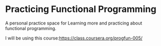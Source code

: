 # Practicing Functional Programming
A personal practice space for Learning more and practicing about functional programming.

I will be using this course:https://class.coursera.org/progfun-005/
